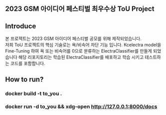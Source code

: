 ## 2023 GSM 아이디어 페스티벌 최우수상 ToU Project

## Introduce
본 프로젝트는 2023 GSM 아이디어 페스티벌 공모를 위해 제작되었습니다.\
저희 ToU 프로젝트의 핵심 기술로는 욕/비속어 차단 기능 입니다. Kcelectra model을 Fine-Tuning 하여 욕 또는 비속어를 0으로 분류하는 ElectraClassifier를 만들게 되었습니다 해당 리포지토리는 학습된 ElectraClassifier를 배포하고 학습 시키고 테스트하는 코드를 포함합니다.




## How to run?
### docker build -t to_you .
### docker run -d to_you && xdg-open http://127.0.0.1:8000/docs

